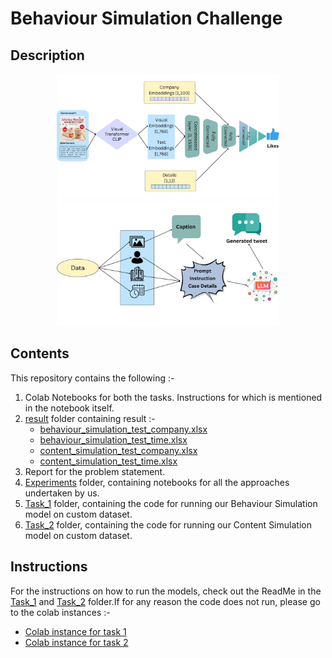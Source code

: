 # Behaviour Simulation Challenge

## Description

<p align="center">
    <img src = "media\Task1.jpg" height="200" alt="Image">
    <img src = "media\Task2.jpg" height="200" alt="Image">
</p>

<!-- ![Approach for Task 1](media\Task1.jpg)
![Approach for Task 2](media\Task2.jpg) -->

## Contents
This repository contains the following :-
1. Colab Notebooks for both the tasks. Instructions for which is mentioned in the notebook itself. 
2. [result](result/) folder containing result :-
    - [behaviour_simulation_test_company.xlsx](/results/behaviour_simulation_test_company.xlsx)
    - [behaviour_simulation_test_time.xlsx](/results/behaviour_simulation_test_time.xlsx)
    - [content_simulation_test_company.xlsx](/results/content_simulation_test_company.xlsx)
    - [content_simulation_test_time.xlsx](/results/content_simulation_test_time.xlsx)
3. Report for the problem statement. 
4. [Experiments](Experiments/) folder, containing notebooks for all the approaches undertaken by us.
5. [Task_1](Task_1/) folder, containing the code for running our Behaviour Simulation model on custom dataset.
6. [Task_2](Task_2/) folder, containing the code for running our Content Simulation model on custom dataset.

## Instructions
For the instructions on how to run the models, check out the ReadMe in the [Task_1](Task_1/) and [Task_2](Task_2/) folder.If for any reason the code does not run, please go to the colab instances :-
- [Colab instance for task 1]()
- [Colab instance for task 2](https://colab.research.google.com/drive/1Lyfixl-h7PeEf8RakbjMA9LWdhfl2mBe?usp=sharing)